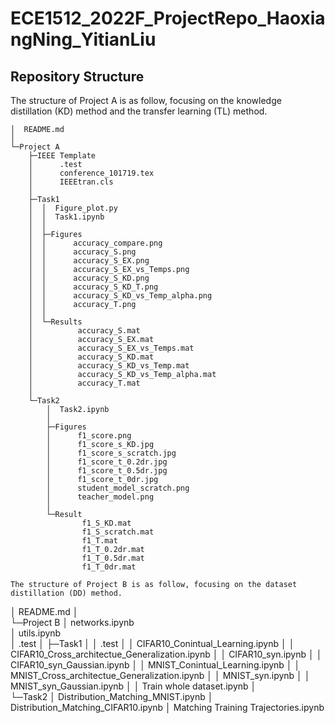 # ECE1512_2022F_ProjectRepo_HaoxiangNing_YitianLiu
## Repository Structure
The structure of Project A is as follow, focusing on the knowledge distillation (KD) method and the transfer learning (TL) method.
```
│  README.md
│  
└─Project A
    ├─IEEE Template
    │      .test
    │      conference_101719.tex
    │      IEEEtran.cls
    │      
    ├─Task1
    │  │  Figure_plot.py
    │  │  Task1.ipynb
    │  │  
    │  ├─Figures
    │  │      accuracy_compare.png
    │  │      accuracy_S.png
    │  │      accuracy_S_EX.png
    │  │      accuracy_S_EX_vs_Temps.png
    │  │      accuracy_S_KD.png
    │  │      accuracy_S_KD_T.png
    │  │      accuracy_S_KD_vs_Temp_alpha.png
    │  │      accuracy_T.png
    │  │      
    │  └─Results
    │          accuracy_S.mat
    │          accuracy_S_EX.mat
    │          accuracy_S_EX_vs_Temps.mat
    │          accuracy_S_KD.mat
    │          accuracy_S_KD_vs_Temp.mat
    │          accuracy_S_KD_vs_Temp_alpha.mat
    │          accuracy_T.mat
    │          
    └─Task2
        │  Task2.ipynb
        │  
        ├─Figures
        │      f1_score.png
        │      f1_score_s_KD.jpg
        │      f1_score_s_scratch.jpg
        │      f1_score_t_0.2dr.jpg
        │      f1_score_t_0.5dr.jpg
        │      f1_score_t_0dr.jpg
        │      student_model_scratch.png
        │      teacher_model.png
        │      
        └─Result
                f1_S_KD.mat
                f1_S_scratch.mat
                f1_T.mat
                f1_T_0.2dr.mat
                f1_T_0.5dr.mat
                f1_T_0dr.mat
                
The structure of Project B is as follow, focusing on the dataset distillation (DD) method.
```
│  README.md
│  
└─Project B
    │  networks.ipynb      
    │  utils.ipynb       
    │  .test 
    │
    ├─Task1
    │  │  .test
    │  │  CIFAR10_Conintual_Learning.ipynb
    │  │  CIFAR10_Cross_architectue_Generalization.ipynb
    │  │  CIFAR10_syn.ipynb
    │  │  CIFAR10_syn_Gaussian.ipynb
    │  │  MNIST_Conintual_Learning.ipynb
    │  │  MNIST_Cross_architectue_Generalization.ipynb
    │  │  MNIST_syn.ipynb
    │  │  MNIST_syn_Gaussian.ipynb
    │  │  Train whole dataset.ipynb
    │          
    └─Task2
        │  Distribution_Matching_MNIST.ipynb
        │  Distribution_Matching_CIFAR10.ipynb
        │  Matching Training Trajectories.ipynb
